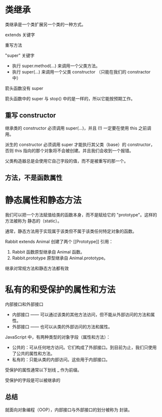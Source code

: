 # 类继承

类继承是一个类扩展另一个类的一种方式。

extends 关键字

重写方法

"super" 关键字

* 执行 super.method(...) 来调用一个父类方法。
* 执行 super(...) 来调用一个父类 constructor （只能在我们的 constractor 中）

箭头函数没有 super

箭头函数中的 super 与 stop() 中的是一样的，所以它能按预期工作。

## 重写 constructor

继承类的 constructor 必须调用 super(...)，并且 (!) 一定要在使用 this 之前调用。

派生的 constructor 必须调用 super 才能执行其父类（base）的 constructor，否则 this 指向的那个对象将不会被创建。并且我们会收到一个报错。

父类构造器总是会使用它自己字段的值，而不是被重写的那一个。

## 方法，不是函数属性

# 静态属性和静态方法

我们可以把一个方法赋值给类的函数本身，而不是赋给它的 "prototype"。这样的方法被称为 静态的（static）。

通常，静态方法用于实现属于该类但不属于该类任何特定对象的函数。

Rabbit extends Animal 创建了两个 [[Prototype]] 引用：

1. Rabbit 函数原型继承自 Animal 函数。
2. Rabbit.prototype 原型继承自 Animal.prototype。

继承对常规方法和静态方法都有效

# 私有的和受保护的属性和方法

内部接口和外部接口

* 内部接口 —— 可以通过该类的其他方法访问，但不能从外部访问的方法和属性。
* 外部接口 —— 也可以从类的外部访问的方法和属性。

JavaScript 中，有两种类型的对象字段（属性和方法）：

* 公共的：可从任何地方访问。它们构成了外部接口。到目前为止，我们只使用了公共的属性和方法。
* 私有的：只能从类的内部访问。这些用于内部接口。

受保护的属性通常以下划线 _ 作为前缀。

受保护的字段是可以被继承的

## 总结

就面向对象编程（OOP），内部接口与外部接口的划分被称为 封装。